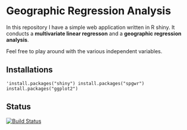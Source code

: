 # Geographic Regression Analysis

In this repository I have a simple web application written in R shiny. It conducts a **multivariate linear regresson** and a 
**geographic regression analysis**. 

Feel free to play around with the various independent variables. 

## Installations

`'install.packages("shiny")
install.packages("spgwr")
install.packages("ggplot2")`

## Status
[![Build Status](https://travis-ci.com/username/projectname.svg?branch=master)](https://travis-ci.com/username/projectname)

